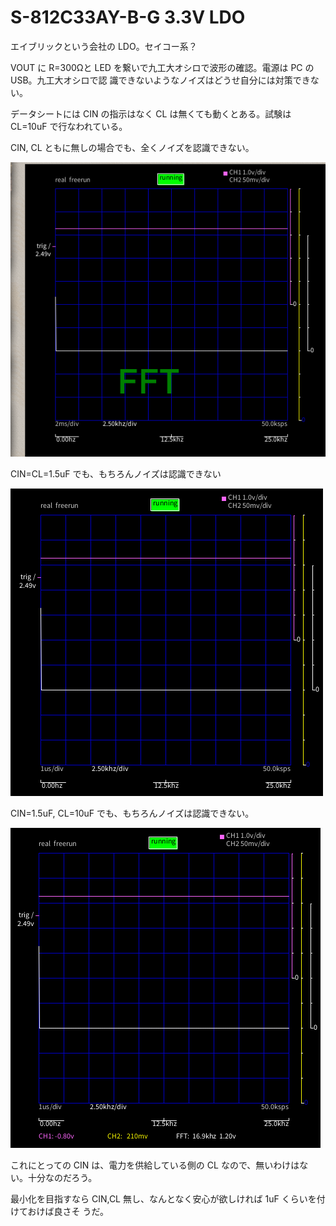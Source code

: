 # S-812C33AY-B-G 3.3V LDO

エイブリックという会社の LDO。セイコー系？

VOUT に R=300Ωと LED を繋いで九工大オシロで波形の確認。電源は PC の USB。九工大オシロで認
識できないようなノイズはどうせ自分には対策できない。

データシートには CIN の指示はなく CL は無くても動くとある。試験は CL=10uF で行なわれている。

CIN, CL ともに無しの場合でも、全くノイズを認識できない。

![CIN,CL無しの波形](./fig/NoCin_NoCL.png)

CIN=CL=1.5uF でも、もちろんノイズは認識できない

![CIN=CL=1.5uF](./fig/CIN1.5uF_CL1.5uF.png)

CIN=1.5uF, CL=10uF でも、もちろんノイズは認識できない。

![CIN=1.5uF,CL=10uF](./fig/CIN1.5uF_CL10uF.png)

これにとっての CIN は、電力を供給している側の CL なので、無いわけはない。十分なのだろう。

最小化を目指すなら CIN,CL 無し、なんとなく安心が欲しければ 1uF くらいを付けておけば良さそ
うだ。
